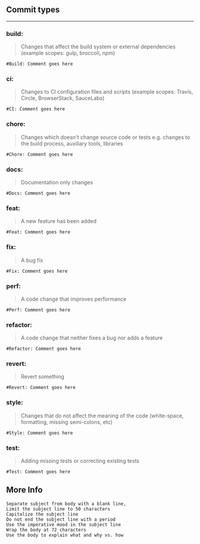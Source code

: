 
## Commit types
------------------------------------------------
### build: 

> Changes that affect the build system or external dependencies (example scopes: gulp, broccoli, npm)<br>
```
#Build: Comment goes here
```
### ci: 
> Changes to CI configuration files and scripts (example scopes: Travis, Circle, BrowserStack, SauceLabs)<br>
```
#CI: Comment goes here
```
### chore: 
> Changes which doesn't change source code or tests e.g. changes to the build process, auxiliary tools, libraries<br>
```
#Chore: Comment goes here
```
### docs: 
> Documentation only changes<br>
```
#Docs: Comment goes here
```
### feat: 
> A new feature has been added<br>
```
#Feat: Comment goes here
```
### fix: 
> A bug fix<br>
```
#Fix: Comment goes here
```
### perf: 
> A code change that improves performance<br>
```
#Perf: Comment goes here
```
### refactor: 
> A code change that neither fixes a bug nor adds a feature<br>
```
#Refactor: Comment goes here
```
### revert: 
> Revert something<br>
```
#Revert: Comment goes here
```
### style: 
> Changes that do not affect the meaning of the code (white-space, formatting, missing semi-colons, etc)<br>
```
#Style: Comment goes here
```
### test: 
> Adding missing tests or correcting existing tests<br>
```
#Test: Comment goes here
```

## More Info
``` 
Separate subject from body with a blank line, 
Limit the subject line to 50 characters
Capitalize the subject line
Do not end the subject line with a period
Use the imperative mood in the subject line
Wrap the body at 72 characters
Use the body to explain what and why vs. how
```
